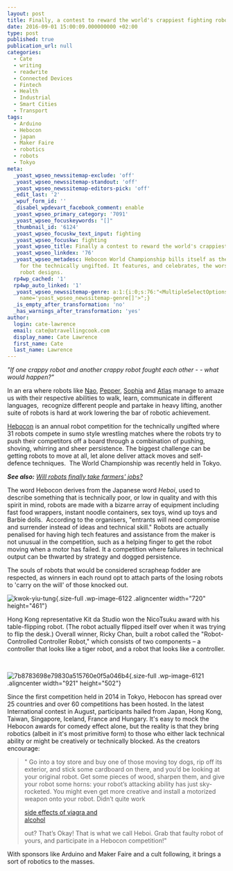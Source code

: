 ```yaml
---
layout: post
title: Finally, a contest to reward the world's crappiest fighting robots
date: 2016-09-01 15:00:09.000000000 +02:00
type: post
published: true
publication_url: null
categories:
  - Cate
  - writing
  - readwrite
  - Connected Devices
  - Fintech
  - Health
  - Industrial
  - Smart Cities
  - Transport
tags:
  - Arduino
  - Hebocon
  - japan
  - Maker Faire
  - robotics
  - robots
  - Tokyo
meta:
  _yoast_wpseo_newssitemap-exclude: 'off'
  _yoast_wpseo_newssitemap-standout: 'off'
  _yoast_wpseo_newssitemap-editors-pick: 'off'
  _edit_last: '2'
  _wpuf_form_id: ''
  _disabel_wpdevart_facebook_comment: enable
  _yoast_wpseo_primary_category: '7091'
  _yoast_wpseo_focuskeywords: "[]"
  _thumbnail_id: '6124'
  _yoast_wpseo_focuskw_text_input: fighting
  _yoast_wpseo_focuskw: fighting
  _yoast_wpseo_title: Finally a contest to reward the world's crappiest fighting robots
  _yoast_wpseo_linkdex: '76'
  _yoast_wpseo_metadesc: Hebocon World Championship bills itself as the robot contest
    for the technically ungifted. It features, and celebrates, the worst fighting
    robot designs.
  rp4wp_cached: '1'
  rp4wp_auto_linked: '1'
  _yoast_wpseo_newssitemap-genre: a:1:{i:0;s:76:"<MultipleSelectOptions {} for select
    name='yoast_wpseo_newssitemap-genre[]'>";}
  _is_empty_after_transformation: 'no'
  _has_warnings_after_transformation: 'yes'
author:
  login: cate-lawrence
  email: cate@atravellingcook.com
  display_name: Cate Lawrence
  first_name: Cate
  last_name: Lawrence
---
```

*"If one crappy robot and another crappy robot fought each other - -
what would happen?"*

In an era where robots like
[Nao](https://www.ald.softbankrobotics.com/en/cool-robots/nao),
[Pepper](https://www.ald.softbankrobotics.com/en/cool-robots/pepper),
[Sophia](https://www.hansonrobotics.com/robot/sophia/) and
[Atlas](https://www.youtube.com/watch?v=rVlhMGQgDkY) manage to amaze us
with their respective abilities to walk, learn, communicate in different
languages,  recognize different people and partake in heavy lifting,
another suite of robots is hard at work lowering the bar of robotic
achievement.

[Hebocon](https://portal.nifty.com/hebocon/) is an annual robot
competition for the technically ungifted where 31 robots compete in sumo
style wrestling matches where the robots try to push their competitors
off a board through a combination of pushing, shoving, whirring and
sheer persistence. The biggest challenge can be getting robots to move
at all, let alone deliver attack moves and self-defence techniques.  The
World Championship was recently held in Tokyo.

***See also:** [Will robots finally take farmers'
jobs?](https://readwrite.com/2016/07/06/humans-robots-agriculture-swap-it4/)*

The word Hebocon derives from the Japanese word *Heboi*, used to
describe something that is technically poor, or low in quality and with
this spirit in mind, robots are made with a bizarre array of equipment
including fast food wrappers, instant noodle containers, sex toys, wind
up toys and Barbie dolls.  According to the organisers, "entrants will
need compromise and surrender instead of ideas and technical skill."
Robots are actually penalised for having high tech features and
assistance from the maker is not unusual in the competition, such as a
helping finger to get the robot moving when a motor has failed. It a
competition where failures in technical output can be thwarted by
strategy and dogged persistence.

The souls of robots that would be considered scrapheap fodder are
respected, as winners in each round opt to attach parts of the losing
robots to 'carry on the will' of those knocked out.

![kwok-yiu-tung](rw-import/kwok-yiu-tung.jpg){.size-full
.wp-image-6122 .aligncenter width="720" height="461"}

Hong Kong representative Kit da Studio won the NicoTsuku award with his
table-flipping robot. (The robot actually flipped itself over when it
was trying to flip the desk.) Overall winner, Ricky Chan, built a robot
called the "Robot-Controlled Controller Robot," which consists of two
components – a controller that looks like a tiger robot, and a robot
that looks like a controller.

 

![7b8783698e79830a515760e0f5a046b4](rw-import/7b8783698e79830a515760e0f5a046b4.jpg){.size-full
.wp-image-6121 .aligncenter width="921" height="502"}

Since the first competition held in 2014 in Tokyo, Hebocon has spread
over 25 countries and over 60 competitions has been hosted. In the
latest International contest in August, participants hailed from Japan,
Hong Kong, Taiwan, Singapore, Iceland, France and Hungary. It's easy to
mock the Hebocon awards for comedy effect alone, but the reality is that
they bring robotics (albeit in it's most primitive form) to those who
either lack technical ability or might be creatively or technically
blocked. As the creators encourage:

> " Go into a toy store and buy one of those moving toy dogs, rip off
> its exterior, and stick some cardboard on there, and you’d be looking
> at your original robot. Get some pieces of wood, sharpen them, and
> give your robot some horns: your robot’s attacking ability has just
> sky-rocketed. You might even get more creative and install a motorized
> weapon onto your robot. Didn’t quite work
>
> <div id="TidyhihJ" style="width: 213px">
>
> [side effects of viagra and
> alcohol](https://www.viagragenericoes24.com/side-effects-of-viagra-and-alcohol/)
>
> </div>
>
> out? That’s Okay! That is what we call Heboi. Grab that faulty robot
> of yours, and participate in a Hebocon competition!"

With sponsors like Arduino and Maker Faire and a cult following, it
brings a sort of robotics to the masses.
